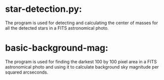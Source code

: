 # star-detection.py:
  The program is used for detecting and calculating the center of masses for all the detected stars in a FITS astronomical photo.
  
# basic-background-mag:
  The program is used for finding the darkest 100 by 100 pixel area in a FITS astronomical photo and using it to calculate background sky magnitude per squared   arcseconds.
